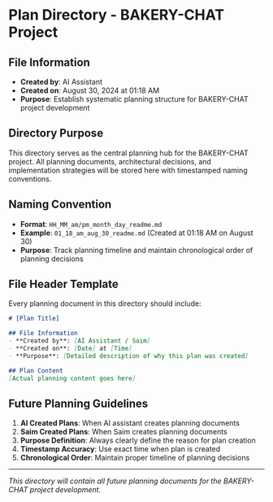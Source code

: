 # Plan Directory - BAKERY-CHAT Project

## File Information
- **Created by**: AI Assistant
- **Created on**: August 30, 2024 at 01:18 AM
- **Purpose**: Establish systematic planning structure for BAKERY-CHAT project development

## Directory Purpose
This directory serves as the central planning hub for the BAKERY-CHAT project. All planning documents, architectural decisions, and implementation strategies will be stored here with timestamped naming conventions.

## Naming Convention
- **Format**: `HH_MM_am/pm_month_day_readme.md`
- **Example**: `01_18_am_aug_30_readme.md` (Created at 01:18 AM on August 30)
- **Purpose**: Track planning timeline and maintain chronological order of planning decisions

## File Header Template
Every planning document in this directory should include:

```markdown
# [Plan Title]

## File Information
- **Created by**: [AI Assistant / Saim]
- **Created on**: [Date] at [Time]
- **Purpose**: [Detailed description of why this plan was created]

## Plan Content
[Actual planning content goes here]
```

## Future Planning Guidelines
1. **AI Created Plans**: When AI assistant creates planning documents
2. **Saim Created Plans**: When Saim creates planning documents
3. **Purpose Definition**: Always clearly define the reason for plan creation
4. **Timestamp Accuracy**: Use exact time when plan is created
5. **Chronological Order**: Maintain proper timeline of planning decisions

---
*This directory will contain all future planning documents for the BAKERY-CHAT project development.*
